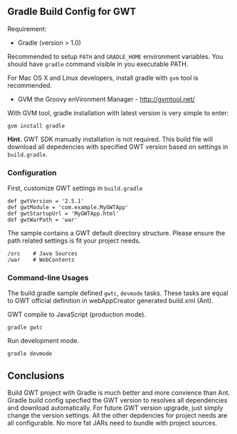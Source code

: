## Gradle Build Config for GWT ##

Requirement:

* Gradle (version > 1.0)

Recommended to setup ``PATH`` and ``GRADLE_HOME`` environment variables.
You should have ``gradle`` command visible in you executable PATH.

For Mac OS X and Linux developers, install gradle with ``gvm`` tool is recommended.

* GVM the Groovy enVironment Manager - http://gvmtool.net/

With GVM tool, gradle installation with latest version is very simple to enter:

    gvm install gradle

**Hint.** GWT SDK manually installation is not required.
This build file will download all depedencies with specified GWT version based on settings in ``build.gradle``.

### Configuration ###

First, customize GWT settings in ``build.gradle``

    def gwtVersion = '2.5.1'
    def gwtModule = 'com.example.MyGWTApp'
    def gwtStartupUrl = 'MyGWTApp.html'
    def gwtWarPath = 'war'

The sample contains a GWT default directory structure.
Please ensure the path related settings is fit your project needs.

    /src    # Java Sources
    /war    # WebContents

### Command-line Usages ###

The build.gradle sample defined ``gwtc``, ``devmode`` tasks.
These tasks are equal to GWT official definition in webAppCreator generated build.xml (Ant).

GWT compile to JavaScript (production mode).

    gradle gwtc

Run development mode.

    gradle devmode


## Conclusions ##

Build GWT project with Gradle is much better and more convience than Ant.
Gradle build config specfied the GWT version to resolves all dependencies and download automatically.
For future GWT version upgrade, just simply change the version settings.
All the other depdencies for project needs are all configurable.
No more fat JARs need to bundle with project sources.
